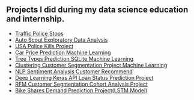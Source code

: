 Projects I did during my data science education and internship.
---
- [Traffic Police Stops](https://github.com/ahmedclk/Portfolio/tree/main/01_TrafficPoliceStops)
- [Auto Scout Exploratory Data Analysis](https://github.com/ahmedclk/Portfolio/tree/main/02_AutoScout_Exploratory_Data_Analysis)
- [USA Police Kills Project](https://github.com/ahmedclk/Portfolio/tree/main/03_USAPoliceKillsProject)
- [Car Price Prediction Machine Learning](https://github.com/ahmedclk/Portfolio/tree/main/04_Car_Price_Prediction_Machine_Learning)
- [Tree Types Prediction SQLite Machine Learning](https://github.com/ahmedclk/Portfolio/tree/main/05_Tree_Types_Prediction_SQLite_Machine_Learning)
- [Clustering Customer Segmentation Project Machine Learning](https://github.com/ahmedclk/Portfolio/tree/main/06_Clustering_CustomerSegmentation_Project_Machine_Learning)
- [NLP Sentiment Analysis Customer Recommend](https://github.com/ahmedclk/Portfolio/tree/main/07_NLP_Sentiment_Analysis_Customer_Recommend)
- [Deep Learning Keras API Loan Status Prediction Project](https://github.com/ahmedclk/Portfolio/tree/main/08_Deep%20Learning_KerasAPI_Loan_Status_Prediction_Project)
- [RFM Customer Segmentation Cohort Analysis Project](https://github.com/ahmedclk/Portfolio/tree/main/09_RFM_Customer_Segmentation_Cohort_Analysis_Project)
- [Bike Shares Demand Prediction Project(LSTM Model)](https://github.com/ahmedclk/Portfolio/tree/main/10_Bike_Shares_Demand%20Prediction%20Project(LSTM%20Model))